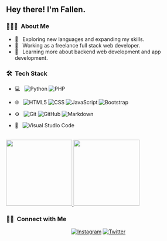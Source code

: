 <h2> Hey there! I'm Fallen.</h2>

<h3> 👨🏻‍💻 &nbsp;About Me </h3>

- 🤔 &nbsp; Exploring new languages and expanding my skills.
- 💼 &nbsp; Working as a freelance full stack web developer.
- 🌱 &nbsp; Learning more about backend web development and app development.

<h3> 🛠 &nbsp;Tech Stack</h3>

- 💻 &nbsp;
  ![Python](https://img.shields.io/badge/-Python-333333?style=flat&logo=python)
  ![PHP](https://img.shields.io/badge/-PHP-333333?style=flat&logo=PHP&logoColor=4f5b93)
  
- 🌐 &nbsp;
  ![HTML5](https://img.shields.io/badge/-HTML5-333333?style=flat&logo=HTML5)
  ![CSS](https://img.shields.io/badge/-CSS-333333?style=flat&logo=CSS3&logoColor=1572B6)
  ![JavaScript](https://img.shields.io/badge/-JavaScript-333333?style=flat&logo=javascript)
  ![Bootstrap](https://img.shields.io/badge/-Bootstrap-333333?style=flat&logo=bootstrap&logoColor=563D7C)
- ⚙️ &nbsp;
  ![Git](https://img.shields.io/badge/-Git-333333?style=flat&logo=git)
  ![GitHub](https://img.shields.io/badge/-GitHub-333333?style=flat&logo=github)
  ![Markdown](https://img.shields.io/badge/-Markdown-333333?style=flat&logo=markdown)
- 🔧 &nbsp;
  ![Visual Studio Code](https://img.shields.io/badge/-Visual%20Studio%20Code-333333?style=flat&logo=visual-studio-code&logoColor=007ACC)

<br/>

<a href="https://github.com/HJFallen">
  <img height="180em" src="https://github-readme-stats.vercel.app/api?username=HJFallen&theme=buefy&show_icons=true" />
  <img height="180em" src="https://github-readme-stats.vercel.app/api/top-langs/?username=HJFallen&theme=buefy&layout=compact" />
</a>

<br/>

<h3> 🤝🏻 &nbsp;Connect with Me </h3>

<p align="center">
<a href="https://www.instagram.com/fallen_dev/"><img alt="Instagram" src="https://img.shields.io/badge/Instagram-fallen_dev-blue?style=flat-square&logo=instagram"></a>
<a href="https://www.twitter.com/fallendev_"><img alt="Twitter" src="https://img.shields.io/badge/Twitter-fallendev_-blue?style=flat-square&logo=twitter"></a>
</p>
